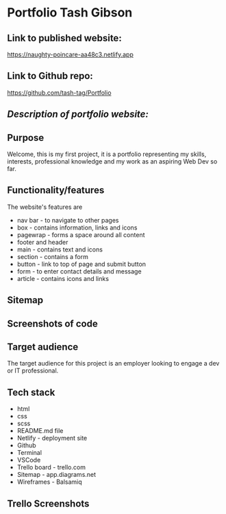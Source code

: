 # Portfolio Tash Gibson
## **Link to published website:**
https://naughty-poincare-aa48c3.netlify.app
## **Link to Github repo:**
https://github.com/tash-tag/Portfolio
## *Description of portfolio website:*
## **Purpose**
Welcome, this is my first project, it is a portfolio representing my skills, interests, professional knowledge and my work as an aspiring Web Dev so far.
## **Functionality/features**
The website's features are 
* nav bar - to navigate to other pages
* box - contains information, links and icons
* pagewrap - forms a space around all content
* footer and header
* main - contains text and icons
* section - contains a form
* button - link to top of page and submit button
* form - to enter contact details and message
* article - contains icons and links
## **Sitemap**

## **Screenshots of code**

## **Target audience**
The target audience for this project is an employer looking to engage a dev or IT professional.
## **Tech stack**
* html
* css
* scss
* README.md file
* Netlify - deployment site
* Github
* Terminal
* VSCode
* Trello board - trello.com
* Sitemap - app.diagrams.net
* Wireframes - Balsamiq
## **Trello Screenshots**